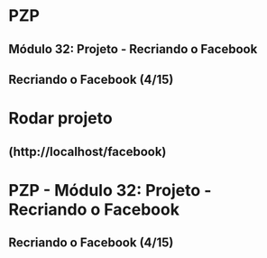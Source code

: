 # PZP
## Módulo 32: Projeto - Recriando o Facebook
## Recriando o Facebook (4/15)

# Rodar projeto
## (http://localhost/facebook)

# PZP - Módulo 32: Projeto - Recriando o Facebook
## Recriando o Facebook (4/15)
